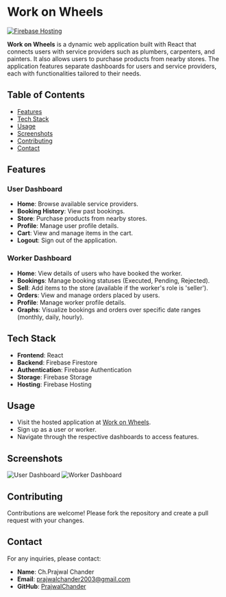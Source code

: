 # Work on Wheels

[![Firebase Hosting](https://img.shields.io/badge/Firebase-Hosting-blue)](https://workonwheels-e51e4.web.app/)

**Work on Wheels** is a dynamic web application built with React that connects users with service providers such as plumbers, carpenters, and painters. It also allows users to purchase products from nearby stores. The application features separate dashboards for users and service providers, each with functionalities tailored to their needs.

## Table of Contents

- [Features](#features)
- [Tech Stack](#tech-stack)
- [Usage](#usage)
- [Screenshots](#screenshots)
- [Contributing](#contributing)
- [Contact](#contact)

## Features

### User Dashboard
- **Home**: Browse available service providers.
- **Booking History**: View past bookings.
- **Store**: Purchase products from nearby stores.
- **Profile**: Manage user profile details.
- **Cart**: View and manage items in the cart.
- **Logout**: Sign out of the application.

### Worker Dashboard
- **Home**: View details of users who have booked the worker.
- **Bookings**: Manage booking statuses (Executed, Pending, Rejected).
- **Sell**: Add items to the store (available if the worker's role is 'seller').
- **Orders**: View and manage orders placed by users.
- **Profile**: Manage worker profile details.
- **Graphs**: Visualize bookings and orders over specific date ranges (monthly, daily, hourly).

## Tech Stack

- **Frontend**: React
- **Backend**: Firebase Firestore
- **Authentication**: Firebase Authentication
- **Storage**: Firebase Storage
- **Hosting**: Firebase Hosting

## Usage

- Visit the hosted application at [Work on Wheels](https://workonwheels-e51e4.web.app/).
- Sign up as a user or worker.
- Navigate through the respective dashboards to access features.

## Screenshots

![User Dashboard]([gs://workonwheels-e51e4.appspot.com/Read_me/user_dashboard.png](https://firebasestorage.googleapis.com/v0/b/workonwheels-e51e4.appspot.com/o/Read_me%2Fuser_dashboard.png?alt=media&token=a7d7bb76-6e09-4bda-9fc0-0652fca018db))
![Worker Dashboard]([gs://workonwheels-e51e4.appspot.com/Read_me/worker_dashboard.png](https://firebasestorage.googleapis.com/v0/b/workonwheels-e51e4.appspot.com/o/Read_me%2Fworker_dashboard.png?alt=media&token=61a91251-74d7-4809-a553-a2c6737fd449))

## Contributing

Contributions are welcome! Please fork the repository and create a pull request with your changes.

## Contact

For any inquiries, please contact:

- **Name**: Ch.Prajwal Chander
- **Email**: prajwalchander2003@gmail.com
- **GitHub**: [PrajwalChander](https://github.com/PrajwalChander)
